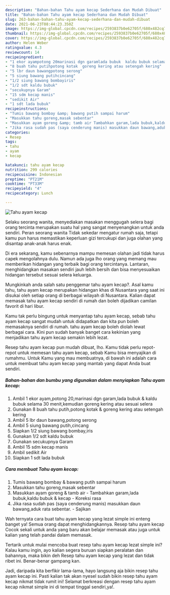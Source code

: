 ```yaml
---
description: "Bahan-bahan Tahu ayam kecap Sederhana dan Mudah Dibuat"
title: "Bahan-bahan Tahu ayam kecap Sederhana dan Mudah Dibuat"
slug: 263-bahan-bahan-tahu-ayam-kecap-sederhana-dan-mudah-dibuat
date: 2021-06-23T08:44:23.350Z
image: https://img-global.cpcdn.com/recipes/2593837b0e62705f/680x482cq70/tahu-ayam-kecap-foto-resep-utama.jpg
thumbnail: https://img-global.cpcdn.com/recipes/2593837b0e62705f/680x482cq70/tahu-ayam-kecap-foto-resep-utama.jpg
cover: https://img-global.cpcdn.com/recipes/2593837b0e62705f/680x482cq70/tahu-ayam-kecap-foto-resep-utama.jpg
author: Helen Weber
ratingvalue: 4.3
reviewcount: 14
recipeingredient:
- "1 ekor ayampotong 20marinasi dgn garamlada bubuk  kaldu bubuk selama 30 menitkemudian goreng kering atau sesuai selera"
- "8 buah tahu putihpotong kotak  goreng kering atau setengah kering"
- "5 lbr daun bawangpotong serong"
- "5 siung bawang putihcincang"
- "1/2 siung bawang bombayiris"
- "1/2 sdt kaldu bubuk"
- "secukupnya Garam"
- "15 sdm kecap manis"
- "sedikit Air"
- "1 sdt lada bubuk"
recipeinstructions:
- "Tumis bawang bombay &amp; bawang putih sampai harum"
- "Masukkan tahu goreng,masak sebentar"
- "Masukkan ayam goreng &amp; tamb air Tambahkan garam,lada bubuk,kaldu bubuk &amp; kecap Koreksi rasa"
- "Jika rasa sudah pas (saya cenderung manis) masukkan daun bawang,aduk rata sebentar. Sajikan"
categories:
- Resep
tags:
- tahu
- ayam
- kecap

katakunci: tahu ayam kecap 
nutrition: 299 calories
recipecuisine: Indonesian
preptime: "PT21M"
cooktime: "PT33M"
recipeyield: "4"
recipecategory: Lunch

---
```



![Tahu ayam kecap](https://img-global.cpcdn.com/recipes/2593837b0e62705f/680x482cq70/tahu-ayam-kecap-foto-resep-utama.jpg)

Selaku seorang wanita, menyediakan masakan menggugah selera bagi orang tercinta merupakan suatu hal yang sangat menyenangkan untuk anda sendiri. Peran seorang  wanita Tidak sekedar mengatur rumah saja, tetapi kamu pun harus memastikan keperluan gizi tercukupi dan juga olahan yang disantap anak-anak harus enak.

Di era  sekarang, kamu sebenarnya mampu memesan olahan jadi tidak harus capek mengolahnya dulu. Namun ada juga lho orang yang memang mau memberikan hidangan yang terbaik bagi orang tercintanya. Lantaran, menghidangkan masakan sendiri jauh lebih bersih dan bisa menyesuaikan hidangan tersebut sesuai selera keluarga. 



Mungkinkah anda salah satu penggemar tahu ayam kecap?. Asal kamu tahu, tahu ayam kecap merupakan hidangan khas di Nusantara yang saat ini disukai oleh setiap orang di berbagai wilayah di Nusantara. Kalian dapat memasak tahu ayam kecap sendiri di rumah dan boleh dijadikan camilan favorit di hari libur.

Kamu tak perlu bingung untuk menyantap tahu ayam kecap, sebab tahu ayam kecap sangat mudah untuk didapatkan dan kita pun boleh memasaknya sendiri di rumah. tahu ayam kecap boleh diolah lewat berbagai cara. Kini pun sudah banyak banget cara kekinian yang menjadikan tahu ayam kecap semakin lebih lezat.

Resep tahu ayam kecap pun mudah dibuat, lho. Kamu tidak perlu repot-repot untuk memesan tahu ayam kecap, sebab Kamu bisa menyajikan di rumahmu. Untuk Kamu yang mau membuatnya, di bawah ini adalah cara untuk membuat tahu ayam kecap yang mantab yang dapat Anda buat sendiri.

<!--inarticleads1-->

##### Bahan-bahan dan bumbu yang digunakan dalam menyiapkan Tahu ayam kecap:

1. Ambil 1 ekor ayam,potong 20,marinasi dgn garam,lada bubuk &amp; kaldu bubuk selama 30 menit,kemudian goreng kering atau sesuai selera
1. Gunakan 8 buah tahu putih,potong kotak &amp; goreng kering atau setengah kering
1. Ambil 5 lbr daun bawang,potong serong
1. Ambil 5 siung bawang putih,cincang
1. Siapkan 1/2 siung bawang bombay,iris
1. Gunakan 1/2 sdt kaldu bubuk
1. Gunakan secukupnya Garam
1. Ambil 15 sdm kecap manis
1. Ambil sedikit Air
1. Siapkan 1 sdt lada bubuk




<!--inarticleads2-->

##### Cara membuat Tahu ayam kecap:

1. Tumis bawang bombay &amp; bawang putih sampai harum
1. Masukkan tahu goreng,masak sebentar
1. Masukkan ayam goreng &amp; tamb air - Tambahkan garam,lada bubuk,kaldu bubuk &amp; kecap - Koreksi rasa
1. Jika rasa sudah pas (saya cenderung manis) masukkan daun bawang,aduk rata sebentar. - Sajikan




Wah ternyata cara buat tahu ayam kecap yang lezat simple ini enteng banget ya! Semua orang dapat menghidangkannya. Resep tahu ayam kecap Cocok sekali untuk anda yang baru akan belajar memasak atau juga untuk kalian yang telah pandai dalam memasak.

Tertarik untuk mulai mencoba buat resep tahu ayam kecap lezat simple ini? Kalau kamu ingin, ayo kalian segera buruan siapkan peralatan dan bahannya, maka bikin deh Resep tahu ayam kecap yang lezat dan tidak ribet ini. Benar-benar gampang kan. 

Jadi, daripada kita berfikir lama-lama, hayo langsung aja bikin resep tahu ayam kecap ini. Pasti kalian tak akan nyesel sudah bikin resep tahu ayam kecap nikmat tidak rumit ini! Selamat berkreasi dengan resep tahu ayam kecap nikmat simple ini di tempat tinggal sendiri,ya!.

